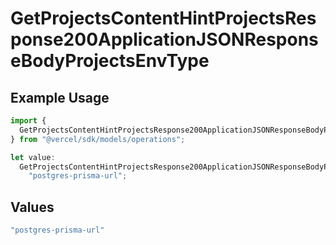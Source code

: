# GetProjectsContentHintProjectsResponse200ApplicationJSONResponseBodyProjectsEnvType

## Example Usage

```typescript
import {
  GetProjectsContentHintProjectsResponse200ApplicationJSONResponseBodyProjectsEnvType,
} from "@vercel/sdk/models/operations";

let value:
  GetProjectsContentHintProjectsResponse200ApplicationJSONResponseBodyProjectsEnvType =
    "postgres-prisma-url";
```

## Values

```typescript
"postgres-prisma-url"
```